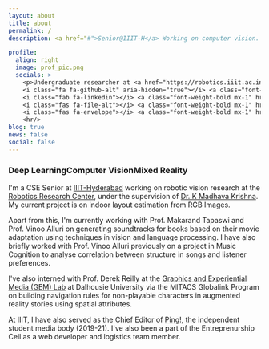 ```yaml
---
layout: about
title: about
permalink: /
description: <a href="#">Senior@IIIT-H</a> Working on computer vision.

profile:
  align: right
  image: prof_pic.png
  socials: >
    <p>Undergraduate researcher at <a href="https://robotics.iiit.ac.in/">Robotics Research Center, IIIT-H</a></p>
    <i class="fa fa-github-alt" aria-hidden="true"></i> <a class="font-weight-bold mx-1" href="https://github.com/jaidevshriram">Github</a> <br/>
    <i class="fab fa-linkedin"></i> <a class="font-weight-bold mx-1" href="https://in.linkedin.com/in/jaidev-shriram">LinkedIn</a> <br/>
    <i class="fas fa-file-alt"></i> <a class="font-weight-bold mx-1" href="assets/pdf/Jaidev_AcademicCV.pdf"> Resumé</a> <br/>
    <i class="fas fa-envelope"></i> <a class="font-weight-bold mx-1" href="mailto:jaidev.shriram@students.iiit.ac.in">Mail</a>
    <hr/>
blog: true
news: false
social: false
---
```


<h3 class="mb-5 visible-sm"><span class="badge badge-light mx-1 ml-sm-0">Deep Learning</span><span class="badge badge-light mx-1">Computer Vision</span><span class="badge badge-light mx-1">Mixed Reality</span></h3>

I'm a CSE Senior at <a href="iiit.ac.in" target="_blank">IIIT-Hyderabad</a> working on robotic vision research at the <a href="https://robotics.iiit.ac.in/" target="_blank">Robotics Research Center</a>, under the supervision of <a href="https://scholar.google.co.in/citations?user=QDuPGHwAAAAJ" target="_blank">Dr. K Madhava Krishna</a>. My current project is on indoor layout estimation from RGB Images.

Apart from this, I'm currently working with Prof. Makarand Tapaswi and Prof. Vinoo Alluri on generating soundtracks for books based on their movie adaptation using techniques in vision and language processing. I have also briefly worked with Prof. Vinoo Alluri previously on a project in Music Cognition to analyse correlation between structure in songs and listener preferences.

I've also interned with Prof. Derek Reilly at the <a href="https://gem.cs.dal.ca/" target="_blank">Graphics and Experiential Media (GEM) Lab</a> at Dalhousie University via the MITACS Globalink Program on building navigation rules for non-playable characters in augmented reality stories using spatial attributes.

At IIIT, I have also served as the Chief Editor of <a href="https://pingiiit.org" target="_blank">Ping!</a>, the independent student media body (2019-21). I've also been a part of the Entreprenurship Cell as a web developer and logistics team member. 
